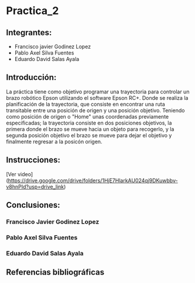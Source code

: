 # Practica_2
## Integrantes:  
- Francisco javier Godinez Lopez
- Pablo Axel Silva Fuentes
- Eduardo David Salas Ayala
## Introducción:  
La práctica tiene como objetivo programar una trayectoria para controlar un brazo robótico Epson utilizando el software Epson RC+. Donde se realiza la planificación de la trayectoria, que consiste en encontrar una ruta transitable entre una posición de origen y una posición objetivo. Teniendo como posición de origen o "Home" unas coordenadas previamente especificadas; la trayectoria consiste en dos posiciones objetivos, la primera donde el brazo se mueve hacia un objeto para recogerlo, y la segunda posición objetivo el brazo se mueve para dejar el objetivo y finalmente regresar a la posicón origen.
## Instrucciones:  
[Ver video] (https://drive.google.com/drive/folders/1HjE7HlarkAU024qj9DKuwbbv-v8hnPId?usp=drive_link)

## Conclusiones:  
### Francisco Javier Godinez Lopez
### Pablo Axel Silva Fuentes  
### Eduardo David Salas Ayala
## Referencias bibliográficas
